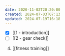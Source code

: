 ```yaml
---
date: 2020-11-02T20:20:00
created: 2024-07-03T07:13
updated: 2024-07-19T16:18
---
```

- [x] [[1 - introduction]]
- [ ] [[2 - gear check]]
4. [[fitness training]]
